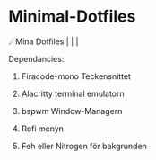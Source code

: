 # Minimal-Dotfiles
☄Mina Dotfiles
|
|
|

Dependancies:

1. Firacode-mono Teckensnittet

2. Alacritty terminal emulatorn

3. bspwm Window-Managern

4. Rofi menyn

5. Feh eller Nitrogen för bakgrunden
